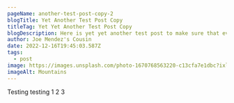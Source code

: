 ```yaml
---
pageName: another-test-post-copy-2
blogTitle: Yet Another Test Post Copy
titleTag: Yet Yet Another Test Post Copy
blogDescription: Here is yet yet another test post to make sure that everything is sound and smooth
author: Joe Mendez's Cousin
date: 2022-12-16T19:45:03.587Z
tags:
  - post
image: https://images.unsplash.com/photo-1670768563220-c13cfa7e1dbc?ixlib=rb-4.0.3&ixid=MnwxMjA3fDB8MHxwaG90by1wYWdlfHx8fGVufDB8fHx8&auto=format&fit=crop&w=1000&q=80.jpg
imageAlt: Mountains
---
```

Testing testing 1 2 3